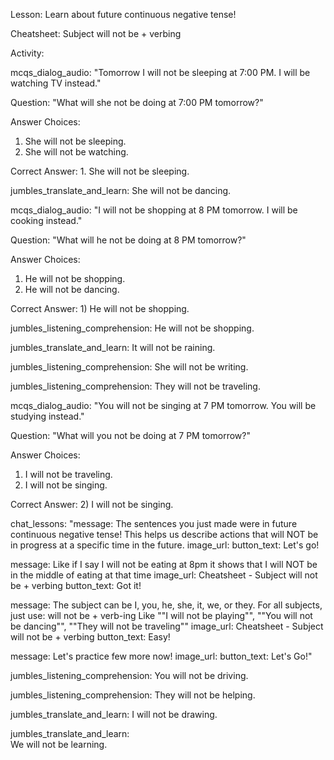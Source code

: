 Lesson: Learn about future continuous negative tense!

Cheatsheet: Subject will not be + verbing

Activity:

mcqs_dialog_audio:
"Tomorrow I will not be sleeping at 7:00 PM. I will be watching TV instead."

Question:
"What will she not be doing at 7:00 PM tomorrow?"

Answer Choices:
1. She will not be sleeping.
2. She will not be watching.

Correct Answer: 1. She will not be sleeping.

jumbles_translate_and_learn:
She will not be dancing.

mcqs_dialog_audio:
"I will not be shopping at 8 PM tomorrow. I will be cooking instead."

Question:
"What will he not be doing at 8 PM tomorrow?"

Answer Choices:
1. He will not be shopping.
2. He will not be dancing.

Correct Answer: 1) He will not be shopping.

jumbles_listening_comprehension:
He will not be shopping.

jumbles_translate_and_learn:
It will not be raining.

jumbles_listening_comprehension:
She will not be writing.

jumbles_listening_comprehension:
They will not be traveling.

mcqs_dialog_audio:
"You will not be singing at 7 PM tomorrow. You will be studying instead."

Question:
"What will you not be doing at 7 PM tomorrow?"

Answer Choices:
1. I will not be traveling.
2. I will not be singing.

Correct Answer: 2) I will not be singing.


chat_lessons:
"message: The sentences you just made were in future continuous negative tense! This helps us describe actions that will NOT be in progress at a specific time in the future.
image_url:
button_text: Let's go!

message: Like if I say I will not be eating at 8pm it shows that I will NOT be in the middle of eating at that time
image_url: Cheatsheet - Subject will not be + verbing
button_text: Got it!

message: The subject can be I, you, he, she, it, we, or they. For all subjects, just use: will not be + verb-ing
Like ""I will not be playing"", ""You will not be dancing"", ""They will not be traveling""
image_url: Cheatsheet - Subject will not be + verbing
button_text: Easy!

message: Let's practice few more now!
image_url:
button_text: Let's Go!"


jumbles_listening_comprehension:
You will not be driving.

jumbles_listening_comprehension:
They will not be helping.

jumbles_translate_and_learn:
I will not be drawing.

jumbles_translate_and_learn:	
We will not be learning.
